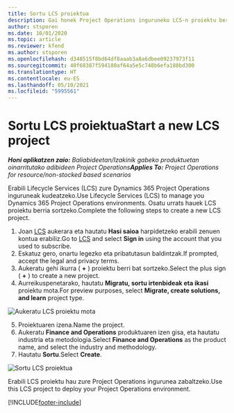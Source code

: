 ```yaml
---
title: Sortu LCS proiektua
description: Gai honek Project Operations inguruneko LCS-n proiektu berria sortzeari buruzko informazioa eskaintzen du.
author: stsporen
ms.date: 10/01/2020
ms.topic: article
ms.reviewer: kfend
ms.author: stsporen
ms.openlocfilehash: d348515f8bd64df8aaab3a8a6dbee09237973f11
ms.sourcegitcommit: 40f68387f594180af64a5e5c748b6efa188bd300
ms.translationtype: HT
ms.contentlocale: eu-ES
ms.lasthandoff: 05/10/2021
ms.locfileid: "5995561"
---
```

# <a name="start-a-new-lcs-project"></a><span data-ttu-id="2bcf0-103">Sortu LCS proiektua</span><span class="sxs-lookup"><span data-stu-id="2bcf0-103">Start a new LCS project</span></span>

<span data-ttu-id="2bcf0-104">_**Honi aplikatzen zaio:** Baliabideetan/Izakinik gabeko produktuetan oinarritutako adibideen Project Operations_</span><span class="sxs-lookup"><span data-stu-id="2bcf0-104">_**Applies To:** Project Operations for resource/non-stocked based scenarios_</span></span>

<span data-ttu-id="2bcf0-105">Erabili Lifecycle Services (LCS) zure Dynamics 365 Project Operations inguruneak kudeatzeko.</span><span class="sxs-lookup"><span data-stu-id="2bcf0-105">Use Lifecycle Services (LCS) to manage you Dynamics 365 Project Operations environments.</span></span> <span data-ttu-id="2bcf0-106">Osatu urrats hauek LCS proiektu berria sortzeko.</span><span class="sxs-lookup"><span data-stu-id="2bcf0-106">Complete the following steps to create a new LCS project.</span></span>

1. <span data-ttu-id="2bcf0-107">Joan [LCS](https://lcs.dynamics.com/Logon/Index) aukerara eta hautatu **Hasi saioa** harpidetzeko erabili zenuen kontua erabiliz.</span><span class="sxs-lookup"><span data-stu-id="2bcf0-107">Go to [LCS](https://lcs.dynamics.com/Logon/Index) and select **Sign in** using the account that you used to subscribe.</span></span>
2. <span data-ttu-id="2bcf0-108">Eskatuz gero, onartu legezko eta pribatutasun baldintzak.</span><span class="sxs-lookup"><span data-stu-id="2bcf0-108">If prompted, accept the legal and privacy terms.</span></span>
3. <span data-ttu-id="2bcf0-109">Aukeratu gehi ikurra ( **+** ) proiektu berri bat sortzeko.</span><span class="sxs-lookup"><span data-stu-id="2bcf0-109">Select the plus sign ( **+** ) to create a new project.</span></span>
4. <span data-ttu-id="2bcf0-110">Aurreikuspenetarako, hautatu **Migratu, sortu irtenbideak eta ikasi** proiektu mota.</span><span class="sxs-lookup"><span data-stu-id="2bcf0-110">For preview purposes, select **Migrate, create solutions, and learn** project type.</span></span>

  ![Aukeratu LCS proiektu mota](./media/create-lcs-1.png)

5. <span data-ttu-id="2bcf0-112">Proiektuaren izena.</span><span class="sxs-lookup"><span data-stu-id="2bcf0-112">Name the project.</span></span> 
6. <span data-ttu-id="2bcf0-113">Aukeratu **Finance and Operations** produktuaren izen gisa, eta hautatu industria eta metodologia.</span><span class="sxs-lookup"><span data-stu-id="2bcf0-113">Select **Finance and Operations** as the product name, and select the industry and methodology.</span></span> 
7. <span data-ttu-id="2bcf0-114">Hautatu **Sortu**.</span><span class="sxs-lookup"><span data-stu-id="2bcf0-114">Select **Create**.</span></span>

![Sortu LCS proiektua](./media/create-lcs-2.png)

<span data-ttu-id="2bcf0-116">Erabili LCS proiektu hau zure Project Operations ingurunea zabaltzeko.</span><span class="sxs-lookup"><span data-stu-id="2bcf0-116">Use this LCS project to deploy your Project Operations environment.</span></span>



[!INCLUDE[footer-include](../includes/footer-banner.md)]